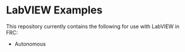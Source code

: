 # LabVIEW Examples

This repository currently contains the following for use with LabVIEW in FRC:
- Autonomous
